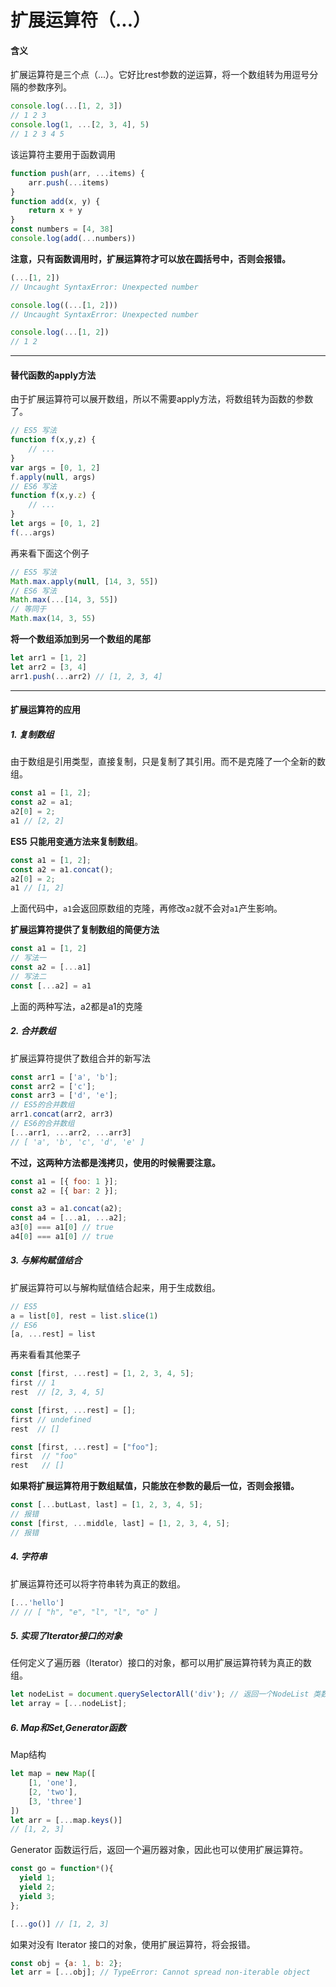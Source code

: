 # 扩展运算符（...）

#### 含义

扩展运算符是三个点（...）。它好比rest参数的逆运算，将一个数组转为用逗号分隔的参数序列。

```js
console.log(...[1, 2, 3])
// 1 2 3
console.log(1, ...[2, 3, 4], 5)
// 1 2 3 4 5
```

该运算符主要用于函数调用

```js
function push(arr, ...items) {
    arr.push(...items)
}
function add(x, y) {
    return x + y
}
const numbers = [4, 38]
console.log(add(...numbers))
```

**注意，只有函数调用时，扩展运算符才可以放在圆括号中，否则会报错。**

```js
(...[1, 2])
// Uncaught SyntaxError: Unexpected number

console.log((...[1, 2]))
// Uncaught SyntaxError: Unexpected number

console.log(...[1, 2])
// 1 2
```

------

#### 替代函数的apply方法

由于扩展运算符可以展开数组，所以不需要apply方法，将数组转为函数的参数了。

```js
// ES5 写法
function f(x,y,z) {
    // ...
}
var args = [0, 1, 2]
f.apply(null, args)
// ES6 写法
function f(x,y.z) {
    // ...
}
let args = [0, 1, 2]
f(...args)
```

再来看下面这个例子

```js
// ES5 写法
Math.max.apply(null, [14, 3, 55])
// ES6 写法
Math.max(...[14, 3, 55])
// 等同于
Math.max(14, 3, 55)
```

**将一个数组添加到另一个数组的尾部**

```js
let arr1 = [1, 2]
let arr2 = [3, 4]
arr1.push(...arr2) // [1, 2, 3, 4]
```

------

#### 扩展运算符的应用

##### 1. 复制数组

由于数组是引用类型，直接复制，只是复制了其引用。而不是克隆了一个全新的数组。

```js
const a1 = [1, 2];
const a2 = a1;
a2[0] = 2;
a1 // [2, 2]
```

**ES5** **只能用变通方法来复制数组**。

```js
const a1 = [1, 2];
const a2 = a1.concat();
a2[0] = 2;
a1 // [1, 2]
```

上面代码中，`a1`会返回原数组的克隆，再修改`a2`就不会对`a1`产生影响。

**扩展运算符提供了复制数组的简便方法**

```js
const a1 = [1, 2]
// 写法一
const a2 = [...a1]
// 写法二
const [...a2] = a1
```

上面的两种写法，a2都是a1的克隆

##### 2. 合并数组

扩展运算符提供了数组合并的新写法

```js
const arr1 = ['a', 'b'];
const arr2 = ['c'];
const arr3 = ['d', 'e'];
// ES5的合并数组
arr1.concat(arr2, arr3)
// ES6的合并数组
[...arr1, ...arr2, ...arr3]
// [ 'a', 'b', 'c', 'd', 'e' ]
```

**不过，这两种方法都是浅拷贝，使用的时候需要注意。**

```js
const a1 = [{ foo: 1 }];
const a2 = [{ bar: 2 }];

const a3 = a1.concat(a2);
const a4 = [...a1, ...a2];
a3[0] === a1[0] // true
a4[0] === a1[0] // true
```

##### 3. 与解构赋值结合

扩展运算符可以与解构赋值结合起来，用于生成数组。

```js
// ES5
a = list[0], rest = list.slice(1)
// ES6
[a, ...rest] = list
```

再来看看其他栗子

```js
const [first, ...rest] = [1, 2, 3, 4, 5];
first // 1
rest  // [2, 3, 4, 5]

const [first, ...rest] = [];
first // undefined
rest  // []

const [first, ...rest] = ["foo"];
first  // "foo"
rest   // []
```

**如果将扩展运算符用于数组赋值，只能放在参数的最后一位，否则会报错。**

```js
const [...butLast, last] = [1, 2, 3, 4, 5];
// 报错
const [first, ...middle, last] = [1, 2, 3, 4, 5];
// 报错
```

##### 4. 字符串

扩展运算符还可以将字符串转为真正的数组。

```js
[...'hello']
// // [ "h", "e", "l", "l", "o" ]
```

##### 5. 实现了Iterator接口的对象

任何定义了遍历器（Iterator）接口的对象，都可以用扩展运算符转为真正的数组。

```js
let nodeList = document.querySelectorAll('div'); // 返回一个NodeList 类数组对象
let array = [...nodeList]; 
```

##### 6. Map和Set,Generator函数

Map结构

```js
let map = new Map([
    [1, 'one'],
    [2, 'two'],
    [3, 'three']
])
let arr = [...map.keys()]
// [1, 2, 3]
```

Generator 函数运行后，返回一个遍历器对象，因此也可以使用扩展运算符。

```javascript
const go = function*(){
  yield 1;
  yield 2;
  yield 3;
};

[...go()] // [1, 2, 3]
```

如果对没有 Iterator 接口的对象，使用扩展运算符，将会报错。

```javascript
const obj = {a: 1, b: 2};
let arr = [...obj]; // TypeError: Cannot spread non-iterable object
```